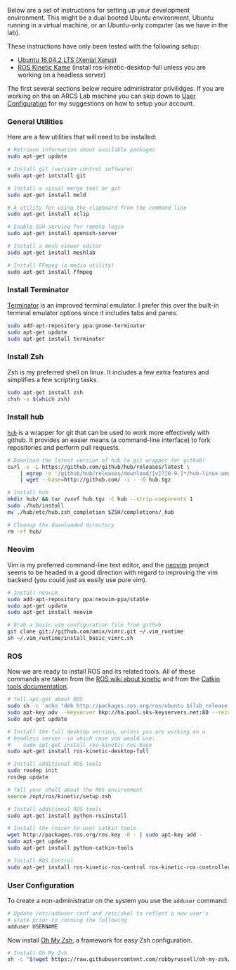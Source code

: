 
Below are a set of instructions for setting up your development environment. This might be a dual booted Ubuntu environment, Ubuntu running in a virtual machine, or an Ubuntu-only computer (as we have in the lab).

These instructions have only been tested with the following setup:

- [Ubuntu 16.04.2 LTS (Xenial Xerus)](https://wiki.ubuntu.com/XenialXerus/ReleaseNotes)
- [ROS Kinetic Kame](http://wiki.ros.org/kinetic/Installation/Ubuntu) (install ros-kinetic-desktop-full unless you are working on a headless server)

The first several sections below require administrator privilidges. If you are working on the an ARCS Lab machine you can skip down to [User Configuration](#user-configuration) for my suggestions on how to setup your account.

### General Utilities

Here are a few utilities that will need to be installed:

```bash
# Retrieve information about available packages
sudo apt-get update

# Install git (version control software)
sudo apt-get intstall git

# Install a visual merge tool or git
sudo apt-get install meld

# A utility for using the clipboard from the command line
sudo apt-get install xclip

# Enable SSH service for remote login
sudo apt-get install openssh-server

# Install a mesh viewer editor
sudo apt-get install meshlab

# Install FFmpeg (a media utility)
sudo apt-get install ffmpeg
```

### Install Terminator

[Terminator](https://gnometerminator.blogspot.com/p/introduction.html) is an improved terminal emulator. I prefer this over the built-in terminal emulator options since it includes tabs and panes.

```bash
sudo add-apt-repository ppa:gnome-terminator
sudo apt-get update
sudo apt-get install terminator
```

### Install Zsh

Zsh is my preferred shell on linux. It includes a few extra features and simplifies a few scripting tasks.

```bash
sudo apt-get install zsh
chsh -s $(which zsh)
```

### Install hub

[`hub`](https://hub.github.com/) is a wrapper for git that can be used to work more effectively with github. It provides an easier means (a command-line interface) to fork repositories and perform pull requests.

```bash
# Download the latest version of hub (a git wrapper for github)
curl -s -L https://github.com/github/hub/releases/latest \
	| egrep -o '/github/hub/releases/download/[v]?[0-9.]*/hub-linux-amd64.*tgz' \
	| wget --base=http://github.com/ -i - -O hub.tgz

# Install hub
mkdir hub/ && tar zvxvf hub.tgz -C hub --strip-components 1
sudo ./hub/install
mv ./hub/etc/hub.zsh_completion $ZSH/completions/_hub

# Cleanup the downloaded directory
rm -rf hub/
```

### Neovim

Vim is my preferred command-line text editor, and the [neovim](https://neovim.io/) project seems to be headed in a good direction with regard to improving the vim backend (you could just as easily use pure vim).

```bash
# Install neovim
sudo add-apt-repository ppa:neovim-ppa/stable
sudo apt-get update
sudo apt-get install neovim

# Grab a basic vim configuration file from github
git clone git://github.com/amix/vimrc.git ~/.vim_runtime
sh ~/.vim_runtime/install_basic_vimrc.sh
```

### ROS

Now we are ready to install ROS and its related tools. All of these commands are taken from the [ROS wiki about kinetic](http://wiki.ros.org/kinetic/Installation/Ubuntu) and from the [Catkin tools documentation](http://catkin-tools.readthedocs.io/en/latest/installing.html).

```bash
# Tell apt-get about ROS
sudo sh -c 'echo "deb http://packages.ros.org/ros/ubuntu $(lsb_release -sc) main" > /etc/apt/sources.list.d/ros-latest.list'
sudo apt-key adv --keyserver hkp://ha.pool.sks-keyservers.net:80 --recv-key 421C365BD9FF1F717815A3895523BAEEB01FA116
sudo apt-get update

# Install the full desktop version, unless you are working on a
# headless server--in which case you would use:
#    sudo apt-get install ros-kinetic-ros-base
sudo apt-get install ros-kinetic-desktop-full

# Install additional ROS tools
sudo rosdep init
rosdep update

# Tell your shell about the ROS environment
source /opt/ros/kinetic/setup.zsh

# Install additional ROS tools
sudo apt-get install python-rosinstall

# Install the (nicer-to-use) catkin tools
wget http://packages.ros.org/ros.key -O - | sudo apt-key add -
sudo apt-get update
sudo apt-get install python-catkin-tools

# Install ROS Control
sudo apt-get install ros-kinetic-ros-control ros-kinetic-ros-controllers
```

### User Configuration

To create a non-administrator on the system you use the `adduser` command:

```bash
# Update /etc/adduser.conf and /etc/skel to reflect a new user's
# state prior to running the following
adduser USERNAME
```

Now install [Oh My Zsh](http://ohmyz.sh/), a framework for easy Zsh configuration.

```bash
# Install Oh My Zsh
sh -c "$(wget https://raw.githubusercontent.com/robbyrussell/oh-my-zsh/master/tools/install.sh -O -)"
```
